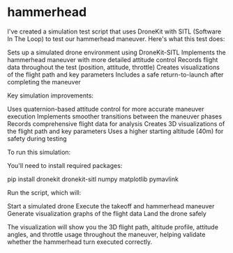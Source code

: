 # hammerhead
I've created a simulation test script that uses DroneKit with SITL (Software In The Loop) to test our hammerhead maneuver. Here's what this test does:

Sets up a simulated drone environment using DroneKit-SITL
Implements the hammerhead maneuver with more detailed attitude control
Records flight data throughout the test (position, attitude, throttle)
Creates visualizations of the flight path and key parameters
Includes a safe return-to-launch after completing the maneuver

Key simulation improvements:

Uses quaternion-based attitude control for more accurate maneuver execution
Implements smoother transitions between the maneuver phases
Records comprehensive flight data for analysis
Creates 3D visualizations of the flight path and key parameters
Uses a higher starting altitude (40m) for safety during testing

To run this simulation:

You'll need to install required packages:

pip install dronekit dronekit-sitl numpy matplotlib pymavlink

Run the script, which will:

Start a simulated drone
Execute the takeoff and hammerhead maneuver
Generate visualization graphs of the flight data
Land the drone safely



The visualization will show you the 3D flight path, altitude profile, attitude angles, and throttle usage throughout the maneuver, helping validate whether the hammerhead turn executed correctly.

